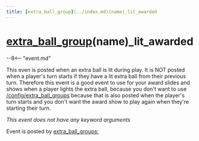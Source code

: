 ```yaml
---
title: [extra_ball_group](../index.md)(name)_lit_awarded
---
```


# [extra_ball_group](../index.md)(name)_lit_awarded


--8<-- "event.md"

This even is posted when an extra ball is lit during play. It is NOT
posted when a player's turn starts if they have a lit extra ball from
their previous turn. Therefore this event is a good event to use for
your award slides and shows when a player lights the extra ball, because
you don't want to use
[/config/extra_ball_groups](extra_ball_group_extra_ball_group_lit.md)
because that is also posted when the player's turn starts and you
don't want the award show to play again when they're starting their
turn.

*This event does not have any keyword arguments*

Event is posted by [extra_ball_groups:](../config/extra_ball_groups.md)
